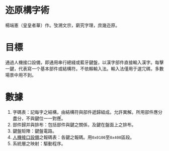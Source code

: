 # 迩原構字術
  楊端憲（皇皇者華）作。攷溯文宗，窮究字理，庶幾迩原。

# 目標
通過人機接口設備，即通用串行總綫或藍牙鍵盤，以漢字部件直接輸入漢字。每擊一鍵，代表寫一个基本部件或結構符。不依賴輸入法。輸入法僅用于選宂碼，多數場景中用不到。

# 數據
1. 字碼表：記每字之結構，由結構符與部件遞歸組成。允許異解。所用部件應分盡分，不與鍵位一一對應〬。
2. 部件歸并與排布：包括部件與鍵之關係，及鍵在盤面上之排布。
3. 鍵盤矩陣：鍵盤電路。
4. [人機接口設備](https://www.usb.org/hid)之報碼表：各鍵之報碼。用`0x0100`至`0x400`區段。
5. 系統層之映射：驅動程序。
